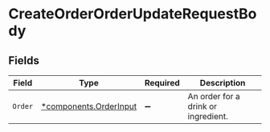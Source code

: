 # CreateOrderOrderUpdateRequestBody


## Fields

| Field                                                       | Type                                                        | Required                                                    | Description                                                 |
| ----------------------------------------------------------- | ----------------------------------------------------------- | ----------------------------------------------------------- | ----------------------------------------------------------- |
| `Order`                                                     | [*components.OrderInput](../../models/shared/orderinput.md) | :heavy_minus_sign:                                          | An order for a drink or ingredient.                         |